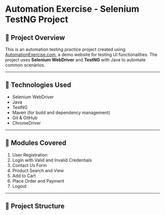 # Automation Exercise - Selenium TestNG Project

## 📌 Project Overview

This is an automation testing practice project created using [AutomationExercise.com](https://automationexercise.com/), a demo website for testing UI functionalities. The project uses **Selenium WebDriver** and **TestNG** with Java to automate common scenarios.

---

## 🧰 Technologies Used

- Selenium WebDriver
- Java
- TestNG
- Maven (for build and dependency management)
- Git & GitHub
- ChromeDriver

---

## 🎯 Modules Covered

1. User Registration
2. Login with Valid and Invalid Credentials
3. Contact Us Form
4. Product Search and View
5. Add to Cart
6. Place Order and Payment
7. Logout

---

## 📁 Project Structure

